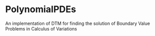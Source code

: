 # PolynomialPDEs
An implementation of DTM for finding the solution of Boundary Value Problems in Calculus of Variations
